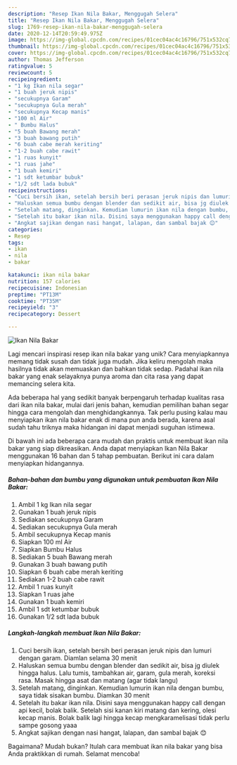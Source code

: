 ```yaml
---
description: "Resep Ikan Nila Bakar, Menggugah Selera"
title: "Resep Ikan Nila Bakar, Menggugah Selera"
slug: 1769-resep-ikan-nila-bakar-menggugah-selera
date: 2020-12-14T20:59:49.975Z
image: https://img-global.cpcdn.com/recipes/01cec04ac4c16796/751x532cq70/ikan-nila-bakar-foto-resep-utama.jpg
thumbnail: https://img-global.cpcdn.com/recipes/01cec04ac4c16796/751x532cq70/ikan-nila-bakar-foto-resep-utama.jpg
cover: https://img-global.cpcdn.com/recipes/01cec04ac4c16796/751x532cq70/ikan-nila-bakar-foto-resep-utama.jpg
author: Thomas Jefferson
ratingvalue: 5
reviewcount: 5
recipeingredient:
- "1 kg Ikan nila segar"
- "1 buah jeruk nipis"
- "secukupnya Garam"
- "secukupnya Gula merah"
- "secukupnya Kecap manis"
- "100 ml Air"
- " Bumbu Halus"
- "5 buah Bawang merah"
- "3 buah bawang putih"
- "6 buah cabe merah keriting"
- "1-2 buah cabe rawit"
- "1 ruas kunyit"
- "1 ruas jahe"
- "1 buah kemiri"
- "1 sdt ketumbar bubuk"
- "1/2 sdt lada bubuk"
recipeinstructions:
- "Cuci bersih ikan, setelah bersih beri perasan jeruk nipis dan lumuri dengan garam. Diamlan selama 30 menit"
- "Haluskan semua bumbu dengan blender dan sedikit air, bisa jg diulek hingga halus. Lalu tumis, tambahkan air, garam, gula merah, koreksi rasa. Masak hingga asat dan matang (agar tidak langu)"
- "Setelah matang, dinginkan. Kemudian lumurin ikan nila dengan bumbu, saya tidak sisakan bumbu. Diamkan 30 menit"
- "Setelah itu bakar ikan nila. Disini saya menggunakan happy call dengan api kecil, bolak balik. Setelah sisi kanan kiri matang dan kering, olesi kecap manis. Bolak balik lagi hingga kecap mengkaramelisasi tidak perlu sampe gosong yaaa"
- "Angkat sajikan dengan nasi hangat, lalapan, dan sambal bajak 😊"
categories:
- Resep
tags:
- ikan
- nila
- bakar

katakunci: ikan nila bakar 
nutrition: 157 calories
recipecuisine: Indonesian
preptime: "PT13M"
cooktime: "PT35M"
recipeyield: "3"
recipecategory: Dessert

---
```



![Ikan Nila Bakar](https://img-global.cpcdn.com/recipes/01cec04ac4c16796/751x532cq70/ikan-nila-bakar-foto-resep-utama.jpg)

Lagi mencari inspirasi resep ikan nila bakar yang unik? Cara menyiapkannya memang tidak susah dan tidak juga mudah. Jika keliru mengolah maka hasilnya tidak akan memuaskan dan bahkan tidak sedap. Padahal ikan nila bakar yang enak selayaknya punya aroma dan cita rasa yang dapat memancing selera kita.



Ada beberapa hal yang sedikit banyak berpengaruh terhadap kualitas rasa dari ikan nila bakar, mulai dari jenis bahan, kemudian pemilihan bahan segar hingga cara mengolah dan menghidangkannya. Tak perlu pusing kalau mau menyiapkan ikan nila bakar enak di mana pun anda berada, karena asal sudah tahu triknya maka hidangan ini dapat menjadi suguhan istimewa.


Di bawah ini ada beberapa cara mudah dan praktis untuk membuat ikan nila bakar yang siap dikreasikan. Anda dapat menyiapkan Ikan Nila Bakar menggunakan 16 bahan dan 5 tahap pembuatan. Berikut ini cara dalam menyiapkan hidangannya.

<!--inarticleads1-->

##### Bahan-bahan dan bumbu yang digunakan untuk pembuatan Ikan Nila Bakar:

1. Ambil 1 kg Ikan nila segar
1. Gunakan 1 buah jeruk nipis
1. Sediakan secukupnya Garam
1. Sediakan secukupnya Gula merah
1. Ambil secukupnya Kecap manis
1. Siapkan 100 ml Air
1. Siapkan  Bumbu Halus
1. Sediakan 5 buah Bawang merah
1. Gunakan 3 buah bawang putih
1. Siapkan 6 buah cabe merah keriting
1. Sediakan 1-2 buah cabe rawit
1. Ambil 1 ruas kunyit
1. Siapkan 1 ruas jahe
1. Gunakan 1 buah kemiri
1. Ambil 1 sdt ketumbar bubuk
1. Gunakan 1/2 sdt lada bubuk




<!--inarticleads2-->

##### Langkah-langkah membuat Ikan Nila Bakar:

1. Cuci bersih ikan, setelah bersih beri perasan jeruk nipis dan lumuri dengan garam. Diamlan selama 30 menit
1. Haluskan semua bumbu dengan blender dan sedikit air, bisa jg diulek hingga halus. Lalu tumis, tambahkan air, garam, gula merah, koreksi rasa. Masak hingga asat dan matang (agar tidak langu)
1. Setelah matang, dinginkan. Kemudian lumurin ikan nila dengan bumbu, saya tidak sisakan bumbu. Diamkan 30 menit
1. Setelah itu bakar ikan nila. Disini saya menggunakan happy call dengan api kecil, bolak balik. Setelah sisi kanan kiri matang dan kering, olesi kecap manis. Bolak balik lagi hingga kecap mengkaramelisasi tidak perlu sampe gosong yaaa
1. Angkat sajikan dengan nasi hangat, lalapan, dan sambal bajak 😊




Bagaimana? Mudah bukan? Itulah cara membuat ikan nila bakar yang bisa Anda praktikkan di rumah. Selamat mencoba!
